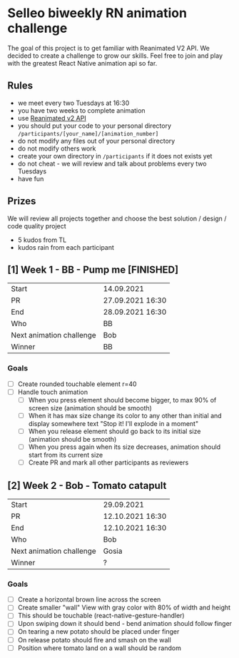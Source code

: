 # Selleo biweekly RN animation challenge

The goal of this project is to get familiar with Reanimated V2 API. We decided to create a challenge to grow our skills. Feel free to join and play with the greatest React Native animation api so far. 

## Rules
- we meet every two Tuesdays at 16:30
- you have two weeks to complete animation
- use [Reanimated v2 API](https://docs.swmansion.com/react-native-reanimated/docs)
- you should put your code to your personal directory `/participants/[your_name]/[animation_number]`
- do not modify any files out of your personal directory
- do not modify others work
- create your own directory in `/participants` if it does not exists yet
- do not cheat - we will review and talk about problems every two Tuesdays
- have fun

## Prizes
We will review all projects together and choose the best solution / design / code quality project 
 - 5 kudos from TL
 - kudos rain from each participant

## [1] Week 1 - BB - Pump me [FINISHED]

| | |
| ----------- | ----------- |
| Start | 14.09.2021 |
| PR | 27.09.2021 16:30 |
| End | 28.09.2021 16:30 |
| Who | BB |
| Next animation challenge | Bob |
| Winner | BB |

### Goals
- [ ] Create rounded touchable element r=40
- [ ] Handle touch animation
  - [ ] When you press element should become bigger, to max 90% of screen size (animation should be smooth)
  - [ ] When it has max size change its color to any other than initial and display somewhere text "Stop it! I'll explode in a moment"
  - [ ] When you release element should go back to its initial size (animation should be smooth)
  - [ ] When you press again when its size decreases, animation should start from its current size
  - [ ] Create PR and mark all other participants as reviewers

## [2] Week 2 - Bob - Tomato catapult

| | |
| ----------- | ----------- |
| Start | 29.09.2021 |
| PR | 12.10.2021 16:30 |
| End | 12.10.2021 16:30 |
| Who | Bob |
| Next animation challenge | Gosia |
| Winner | ? |

### Goals
- [ ] Create a horizontal brown line across the screen
- [ ] Create smaller "wall" View with gray color with 80% of width and height
- [ ] This should be touchable (react-native-gesture-handler)
- [ ] Upon swiping down it should bend - bend animation should follow finger
- [ ] On tearing a new potato should be placed under finger
- [ ] On release potato should fire and smash on the wall
- [ ] Position where tomato land on a wall should be random
